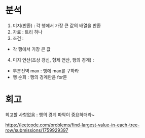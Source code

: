 # 분석

1. 미지(반환) : 각 행에서 가장 큰 값의 배열을 반환
2. 자료 : 트리 하나
3. 조건 :

- 각 행에서 가장 큰 값

4. 미지 연산(조상 갱신, 형제 연산, 행의 경계) :

- 부분전역 max : 행에 max를 구하라
- 행 순회 : 행의 경계만큼 for문

# 회고

회고할 사항없음 : 행의 경계 파악이 중요하더라~

https://leetcode.com/problems/find-largest-value-in-each-tree-row/submissions/1759929397
